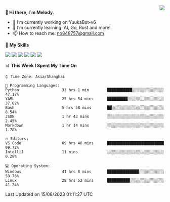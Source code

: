 <a href="#">
  <img align="right" src="https://github-readme-stats.vercel.app/api?username=melodyyuuka&count_private=true&show_icons=true" />
</a>

**👋 Hi there, I`m Melody.**

- 🔭 I’m currently working on YuukaBot-v6
- 🌱 I’m currently learning: AI, Go, Rust and more!
- 📫 How to reach me: no848757@gmail.com

🌟 **My Skills** 

![](https://img.shields.io/badge/-Python-3e74a2?style=flat-square&logo=Python&logoColor=fff)
![](https://img.shields.io/badge/-Java-007396?style=flat-square&logo=OpenJDK&logoColor=fff)
![](https://img.shields.io/badge/-Node.js-339933?style=flat-square&logo=Node.js&logoColor=fff)
![](https://img.shields.io/badge/-Git-f05032?style=flat-square&logo=git&logoColor=fff)
![](https://img.shields.io/badge/-PostgreSQL-4169e1?style=flat-square&logo=PostgreSQL&logoColor=fff)
![](https://img.shields.io/badge/-VSCode-007acc?style=flat-square&logo=Visual-Studio-Code&logoColor=fff)


<!--START_SECTION:waka-->
📊 **This Week I Spent My Time On** 

```text
⌚︎ Time Zone: Asia/Shanghai

💬 Programming Languages: 
Python                   33 hrs 1 min        ███████████░░░░░░░░░░░░░░   47.17% 
YAML                     25 hrs 54 mins      █████████░░░░░░░░░░░░░░░░   37.02% 
Bash                     5 hrs 58 mins       ██░░░░░░░░░░░░░░░░░░░░░░░   8.54% 
JSON                     1 hr 43 mins        ░░░░░░░░░░░░░░░░░░░░░░░░░   2.45% 
Markdown                 1 hr 14 mins        ░░░░░░░░░░░░░░░░░░░░░░░░░   1.78%

🔥 Editors: 
VS Code                  69 hrs 48 mins      █████████████████████████   99.72% 
IntelliJ                 11 mins             ░░░░░░░░░░░░░░░░░░░░░░░░░   0.28%

💻 Operating System: 
Windows                  41 hrs 8 mins       ██████████████░░░░░░░░░░░   58.76% 
Linux                    28 hrs 52 mins      ██████████░░░░░░░░░░░░░░░   41.24%

```


 Last Updated on 15/08/2023 01:11:27 UTC
<!--END_SECTION:waka-->
